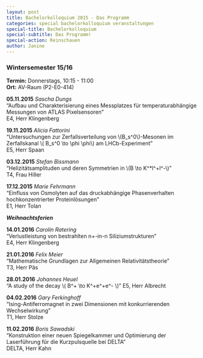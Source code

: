 ```yaml
---
layout: post
title: Bachelorkolloquium 2015 - Das Programm
categories: special bachelorkolloquium veranstaltungen
special-title: Bachelorkolloquium
special-subtitle: Das Programm!
special-action: Reinschauen
author: Janine
---
```

### Wintersemester 15/16

__Termin:__ Donnerstags, 10:15 - 11:00  
__Ort:__ AV-Raum (P2-E0-414)

__05.11.2015__ *Sascha Dungs*  
“Aufbau und Charakterisierung eines Messplatzes für temperaturabhängige Messungen von ATLAS Pixelsensoren”  
E4, Herr Klingenberg

__19.11.2015__ *Alicia Fattorini*  
“Untersuchungen zur Zerfallsverteilung von \\(B_s^0\\)-Mesonen im Zerfallskanal
\\( B_s^0 \to \phi \phi\\) am LHCb-Experiment”  
E5, Herr Spaan

__03.12.2015__ *Stefan Bissmann*  
“Helizitätsamplituden und deren Symmetrien in \\(B \to K^*l^+l^-\\)”  
T4, Frau Hiller

__17.12.2015__ *Marie Fehrmann*  
“Einfluss von Osmolyten auf das druckabhängige Phasenverhalten hochkonzentrierter Proteinlösungen”  
E1, Herr Tolan

___________________________Weihnachtsferien___________________________

__14.01.2016__ *Carolin Ratering*  
“Verlustleistung von bestrahlten n+-in-n Siliziumstrukturen”  
E4, Herr Klingenberg

__21.01.2016__ *Felix Meier*  
“Mathematische Grundlagen zur Allgemeinen Relativitätstheorie”  
T3, Herr Päs

__28.01.2016__ *Johannes Heuel*  
“A study of the decay \\( B^+ \to K^+e^+e^- \\)” 
E5, Herr Albrecht

__04.02.2016__ *Gary Ferkinghoff*  
“Ising-Antiferromagnet in zwei Dimensionen mit konkurrierenden Wechselwirkung”  
T1, Herr Stolze

__11.02.2016__ *Boris Sawadski*  
“Konstruktion einer neuen Spiegelkammer und Optimierung der Laserführung für die Kurzpulsquelle bei DELTA”  
DELTA, Herr Kahn
